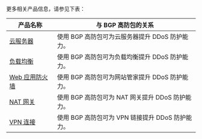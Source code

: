 更多相关产品信息，请参见下表：

| 产品名称                                                     | 与  BGP 高防包的关系                             |
| ------------------------------------------------------------ | ------------------------------------------------ |
| [云服务器](https://cloud.tencent.com/document/product/213)   | 使用 BGP 高防包可为云服务器提升 DDoS 防护能力。  |
| [负载均衡](https://cloud.tencent.com/document/product/214)   | 使用 BGP 高防包可为负载均衡提升 DDoS 防护能力。  |
| [Web 应用防火墙](https://cloud.tencent.com/document/product/627) | 使用 BGP 高防包可为网站管家提升 DDoS 防护能力。  |
| [NAT 网关](https://cloud.tencent.com/document/product/552)   | 使用 BGP 高防包可为 NAT 网关提升 DDoS 防护能力。 |
| [VPN 连接](https://cloud.tencent.com/document/product/554)   | 使用 BGP 高防包可为 VPN 链接提升 DDoS 防护能力。 |